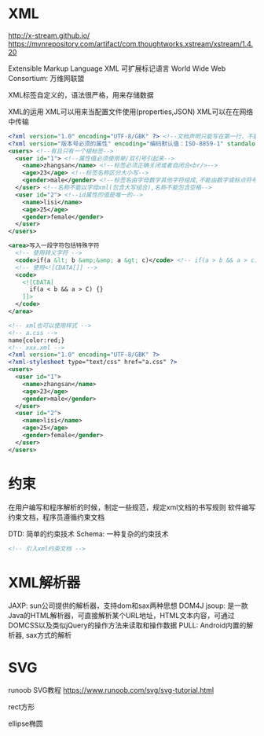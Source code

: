 # XML



http://x-stream.github.io/
https://mvnrepository.com/artifact/com.thoughtworks.xstream/xstream/1.4.20




Extensible Markup Language XML 可扩展标记语言
World Wide Web Consortium: 万维网联盟

XML标签自定义的，语法很严格，用来存储数据

XML的运用
XML可以用来当配置文件使用(properties,JSON)
XML可以在在网络中传输

```XML
<?xml version="1.0" encoding="UTF-8/GBK" ?> <!--文档声明只能写在第一行，不能有空格回车-->
<?xml version="版本号必须的属性" encoding="编码默认值：ISO-8859-1" standalone="是否独立是否依赖于其他文件取值无效yes/no,一般情况不使用这个属性" ?>
<users> <!--有且只有一个根标签-->
  <user id="1"> <!--属性值必须使用单/双引号引起来-->
    <name>zhangsan</name> <!--标签必须正确关闭或者自闭合<br/>-->
    <age>23</age> <!--标签名称区分大小写-->
    <gender>male</gender> <!--标签名由字母数字其他字符组成,不能由数字或标点符号开头-->
  </user> <!--名称不能以字母xml(包含大写组合),名称不能包含空格-->
  <user id="2"> <!--id属性的值是唯一的-->
    <name>lisi</name>
    <age>25</age>
    <gender>female</gender>
  </user>
</users>

<area>写入一段字符包括特殊字符
  <!-- 使用转义字符 -->
  <code>if(a &lt; b &amp;&amp; a &gt; c)</code> <!-- if(a > b && a > c){} -->
  <!-- 使用<![CDATA[]] -->
  <code>
    <![CDATA[
      if(a < b && a > C) {}
    ]]>
  </code>
</area>
```

```xml
<!-- xml也可以使用样式 -->
<!-- a.css -->
name{color:red;}
<!-- xxx.xml -->
<?xml version="1.0" encoding="UTF-8/GBK" ?>
<?xml-stylesheet type="text/css" href="a.css" ?>
<users>
  <user id="1">
    <name>zhangsan</name>
    <age>23</age>
    <gender>male</gender>
  </user>
  <user id="2">
    <name>lisi</name>
    <age>25</age>
    <gender>female</gender>
  </user>
</users>

```


# 约束
在用户编写和程序解析的时候，制定一些规范，规定xml文档的书写规则
软件编写约束文档，程序员遵循约束文档

DTD: 简单的约束技术
Schema: 一种复杂的约束技术

```xml
<!-- 引入xml约束文档 -->

```



# XML解析器
JAXP: sun公司提供的解析器，支持dom和sax两种思想
DOM4J
jsoup: 是一款Java的HTML解析器，可直接解析某个URL地址，HTML文本内容，可通过DOMCSS以及类似jQuery的操作方法来读取和操作数据
PULL: Android内置的解析器, sax方式的解析









# SVG

runoob SVG教程 https://www.runoob.com/svg/svg-tutorial.html

rect方形

ellipse椭圆

